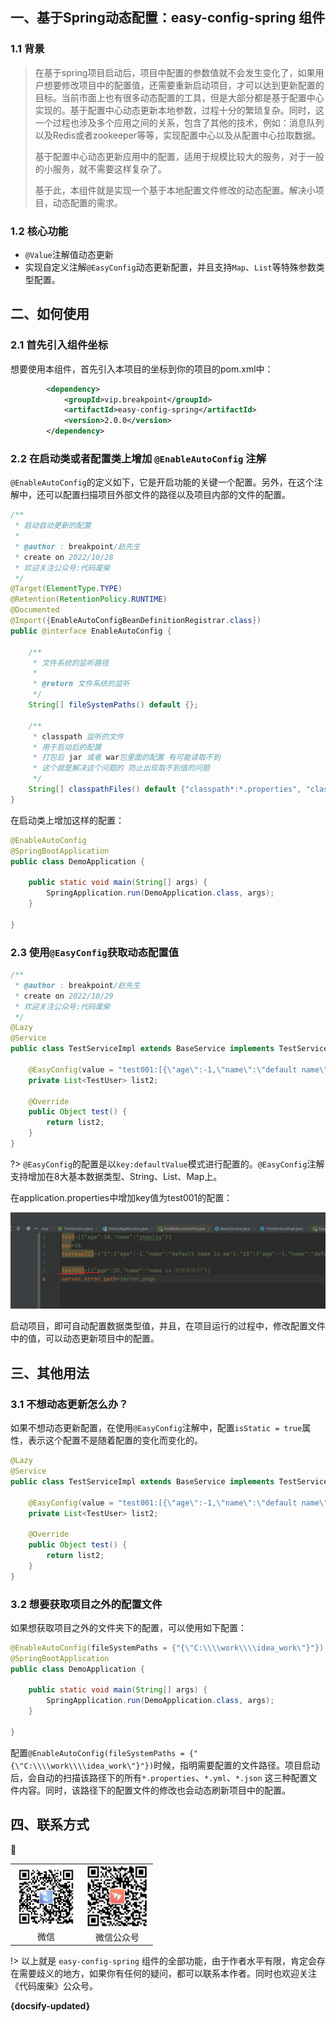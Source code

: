 ## 一、基于Spring动态配置：easy-config-spring 组件

### 1.1 背景

> 在基于spring项目启动后，项目中配置的参数值就不会发生变化了，如果用户想要修改项目中的配置值，还需要重新启动项目，才可以达到更新配置的目标。当前市面上也有很多动态配置的工具，但是大部分都是基于配置中心实现的。基于配置中心动态更新本地参数，过程十分的繁琐复杂。同时，这一个过程也涉及多个应用之间的关系，包含了其他的技术，例如：消息队列以及Redis或者zookeeper等等，实现配置中心以及从配置中心拉取数据。
>
> 基于配置中心动态更新应用中的配置，适用于规模比较大的服务，对于一般的小服务，就不需要这样复杂了。
>
> 基于此，本组件就是实现一个基于本地配置文件修改的动态配置。解决小项目，动态配置的需求。

### 1.2 核心功能

* `@Value`注解值动态更新
* 实现自定义注解`@EasyConfig`动态更新配置，并且支持`Map`、`List`等特殊参数类型配置。

## 二、如何使用

### 2.1 首先引入组件坐标

想要使用本组件，首先引入本项目的坐标到你的项目的pom.xml中：

```xml
        <dependency>
            <groupId>vip.breakpoint</groupId>
            <artifactId>easy-config-spring</artifactId>
            <version>2.0.0</version>
        </dependency>
```

### 2.2 在启动类或者配置类上增加 `@EnableAutoConfig` 注解

`@EnableAutoConfig`的定义如下，它是开启功能的关键一个配置。另外，在这个注解中，还可以配置扫描项目外部文件的路径以及项目内部的文件的配置。

```java
/**
 * 启动自动更新的配置
 *
 * @author : breakpoint/赵先生
 * create on 2022/10/28
 * 欢迎关注公众号:代码废柴
 */
@Target(ElementType.TYPE)
@Retention(RetentionPolicy.RUNTIME)
@Documented
@Import({EnableAutoConfigBeanDefinitionRegistrar.class})
public @interface EnableAutoConfig {

    /**
     * 文件系统的监听路径
     *
     * @return 文件系统的监听
     */
    String[] fileSystemPaths() default {};

    /**
     * classpath 监听的文件
     * 用于启动后的配置
     * 打包后 jar 或者 war包里面的配置 有可能读取不到
     * 这个就是解决这个问题的 防止出现取不到值的问题
     */
    String[] classpathFiles() default {"classpath*:*.properties", "classpath*:*.yml", "classpath*:*.json"};
}

```

在启动类上增加这样的配置：

```java
@EnableAutoConfig
@SpringBootApplication
public class DemoApplication {

    public static void main(String[] args) {
        SpringApplication.run(DemoApplication.class, args);
    }

}
```

### 2.3 使用`@EasyConfig`获取动态配置值

```java
/**
 * @author : breakpoint/赵先生
 * create on 2022/10/29
 * 欢迎关注公众号:代码废柴
 */
@Lazy
@Service
public class TestServiceImpl extends BaseService implements TestService {

    @EasyConfig(value = "test001:[{\"age\":-1,\"name\":\"default name\"}]")
    private List<TestUser> list2;

    @Override
    public Object test() {
        return list2;
    }
}
```

?> `@EasyConfig`的配置是以`key:defaultValue`模式进行配置的。`@EasyConfig`注解支持增加在8大基本数据类型、String、List、Map上。

在application.properties中增加key值为test001的配置：

![image-20221128073601110](pic/easy-config-spring/image-20221128073601110.png)

启动项目，即可自动配置数据类型值，并且，在项目运行的过程中，修改配置文件中的值，可以动态更新项目中的配置。

## 三、其他用法

### 3.1 不想动态更新怎么办？

如果不想动态更新配置，在使用`@EasyConfig`注解中，配置`isStatic = true`属性，表示这个配置不是随着配置的变化而变化的。

```java
@Lazy
@Service
public class TestServiceImpl extends BaseService implements TestService {

    @EasyConfig(value = "test001:[{\"age\":-1,\"name\":\"default name\"}]",isStatic = true)
    private List<TestUser> list2;

    @Override
    public Object test() {
        return list2;
    }
}
```

### 3.2 想要获取项目之外的配置文件

如果想获取项目之外的文件夹下的配置，可以使用如下配置：

```java
@EnableAutoConfig(fileSystemPaths = {"{\"C:\\\\work\\\\idea_work\"}"})
@SpringBootApplication
public class DemoApplication {

    public static void main(String[] args) {
        SpringApplication.run(DemoApplication.class, args);
    }

}
```

配置`@EnableAutoConfig(fileSystemPaths = {"{\"C:\\\\work\\\\idea_work\"}"})`时候，指明需要配置的文件路径。项目启动后，会自动的扫描该路径下的所有`*.properties`、`*.yml`、`*.json` 这三种配置文件内容。同时，该路径下的配置文件的修改也会动态刷新项目中的配置。



## 四、联系方式

🐘

<table>
  <tr>
    <td align="center">
      <a href="#">
        <img src="pic/image-20220516083922821.png" width="100px;" alt="thanhtoan1196"/>
      </a>
      <br />
      <span>微信</span>
    </td>
    <td align="center">
      <a href="#">
        <img src="pic/README/image-20221124084524936.png" width="100px;" alt="memset0"/>
      </a>
      <br />
      <span>微信公众号</span>
    </td>
  </tr>
</table>

!> 以上就是 `easy-config-spring` 组件的全部功能，由于作者水平有限，肯定会存在需要歧义的地方，如果你有任何的疑问，都可以联系本作者。同时也欢迎关注《代码废柴》公众号。

**{docsify-updated}** 